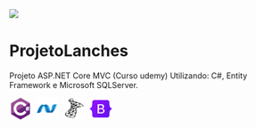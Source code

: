 <img src="https://img.shields.io/badge/STATUS-CONCLUÍDO-green"/>

# ProjetoLanches
Projeto ASP.NET Core MVC (Curso udemy)
Utilizando: 
C#, Entity Framework e Microsoft SQLServer.

<div>
  <img src="https://github.com/devicons/devicon/blob/master/icons/csharp/csharp-original.svg" title="c#" width="40" height="40">&nbsp;
  <img src="https://github.com/devicons/devicon/blob/master/icons/dot-net/dot-net-original.svg" title="dotnet" width="40" height="40">&nbsp;
  <img src="https://github.com/devicons/devicon/blob/master/icons/microsoftsqlserver/microsoftsqlserver-plain.svg" title="sqlserver" width="40" height="40">&nbsp;
  <img src="https://github.com/devicons/devicon/blob/master/icons/bootstrap/bootstrap-original.svg" title="bootstrap" width="40" height="40">&nbsp;

</div>

